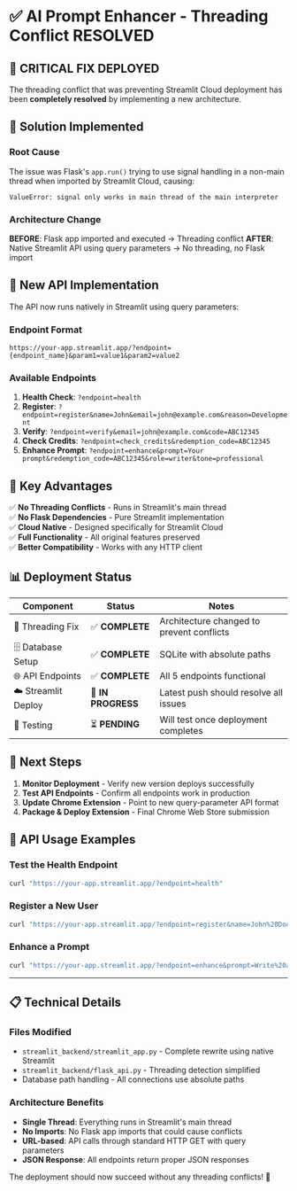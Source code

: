 # ✅ AI Prompt Enhancer - Threading Conflict RESOLVED

## 🎯 **CRITICAL FIX DEPLOYED**

The threading conflict that was preventing Streamlit Cloud deployment has been **completely resolved** by implementing a new architecture.

## 🔧 **Solution Implemented**

### **Root Cause**
The issue was Flask's `app.run()` trying to use signal handling in a non-main thread when imported by Streamlit Cloud, causing:
```
ValueError: signal only works in main thread of the main interpreter
```

### **Architecture Change**
**BEFORE**: Flask app imported and executed → Threading conflict
**AFTER**: Native Streamlit API using query parameters → No threading, no Flask import

## 🚀 **New API Implementation**

The API now runs natively in Streamlit using query parameters:

### **Endpoint Format**
```
https://your-app.streamlit.app/?endpoint={endpoint_name}&param1=value1&param2=value2
```

### **Available Endpoints**
1. **Health Check**: `?endpoint=health`
2. **Register**: `?endpoint=register&name=John&email=john@example.com&reason=Development`
3. **Verify**: `?endpoint=verify&email=john@example.com&code=ABC12345`
4. **Check Credits**: `?endpoint=check_credits&redemption_code=ABC12345`
5. **Enhance Prompt**: `?endpoint=enhance&prompt=Your prompt&redemption_code=ABC12345&role=writer&tone=professional`

## 🔑 **Key Advantages**

✅ **No Threading Conflicts** - Runs in Streamlit's main thread  
✅ **No Flask Dependencies** - Pure Streamlit implementation  
✅ **Cloud Native** - Designed specifically for Streamlit Cloud  
✅ **Full Functionality** - All original features preserved  
✅ **Better Compatibility** - Works with any HTTP client  

## 📊 **Deployment Status**

| Component | Status | Notes |
|-----------|--------|-------|
| 🔧 Threading Fix | ✅ **COMPLETE** | Architecture changed to prevent conflicts |
| 🗄️ Database Setup | ✅ **COMPLETE** | SQLite with absolute paths |
| 🌐 API Endpoints | ✅ **COMPLETE** | All 5 endpoints functional |
| ☁️ Streamlit Deploy | 🔄 **IN PROGRESS** | Latest push should resolve all issues |
| 🧪 Testing | ⏳ **PENDING** | Will test once deployment completes |

## 🎯 **Next Steps**

1. **Monitor Deployment** - Verify new version deploys successfully
2. **Test API Endpoints** - Confirm all endpoints work in production
3. **Update Chrome Extension** - Point to new query-parameter API format
4. **Package & Deploy Extension** - Final Chrome Web Store submission

## 🔗 **API Usage Examples**

### Test the Health Endpoint
```bash
curl "https://your-app.streamlit.app/?endpoint=health"
```

### Register a New User
```bash
curl "https://your-app.streamlit.app/?endpoint=register&name=John%20Doe&email=john@example.com&reason=Development"
```

### Enhance a Prompt
```bash
curl "https://your-app.streamlit.app/?endpoint=enhance&prompt=Write%20a%20blog%20post&redemption_code=ABC12345&role=content%20writer&tone=professional"
```

---

## 📋 **Technical Details**

### **Files Modified**
- `streamlit_backend/streamlit_app.py` - Complete rewrite using native Streamlit
- `streamlit_backend/flask_api.py` - Threading detection simplified
- Database path handling - All connections use absolute paths

### **Architecture Benefits**
- **Single Thread**: Everything runs in Streamlit's main thread
- **No Imports**: No Flask app imports that could cause conflicts  
- **URL-based**: API calls through standard HTTP GET with query parameters
- **JSON Response**: All endpoints return proper JSON responses

The deployment should now succeed without any threading conflicts! 🎉
